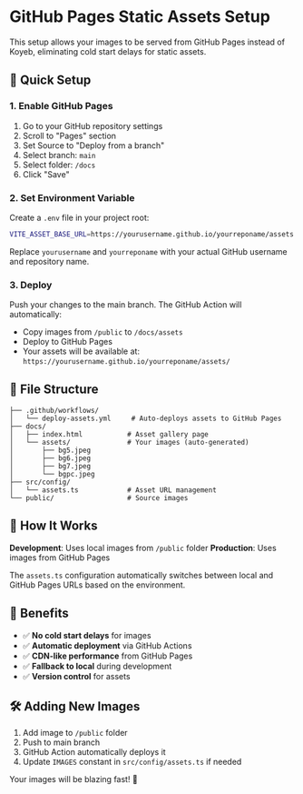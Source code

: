 # GitHub Pages Static Assets Setup

This setup allows your images to be served from GitHub Pages instead of Koyeb, eliminating cold start delays for static assets.

## 🚀 Quick Setup

### 1. Enable GitHub Pages
1. Go to your GitHub repository settings
2. Scroll to "Pages" section
3. Set Source to "Deploy from a branch"
4. Select branch: `main`
5. Select folder: `/docs`
6. Click "Save"

### 2. Set Environment Variable
Create a `.env` file in your project root:
```bash
VITE_ASSET_BASE_URL=https://yourusername.github.io/yourreponame/assets
```

Replace `yourusername` and `yourreponame` with your actual GitHub username and repository name.

### 3. Deploy
Push your changes to the main branch. The GitHub Action will automatically:
- Copy images from `/public` to `/docs/assets`
- Deploy to GitHub Pages
- Your assets will be available at: `https://yourusername.github.io/yourreponame/assets/`

## 📁 File Structure
```
├── .github/workflows/
│   └── deploy-assets.yml     # Auto-deploys assets to GitHub Pages
├── docs/
│   ├── index.html           # Asset gallery page
│   └── assets/              # Your images (auto-generated)
│       ├── bg5.jpeg
│       ├── bg6.jpeg
│       ├── bg7.jpeg
│       └── bgpc.jpeg
├── src/config/
│   └── assets.ts            # Asset URL management
└── public/                  # Source images
```

## 🔄 How It Works

**Development**: Uses local images from `/public` folder
**Production**: Uses images from GitHub Pages

The `assets.ts` configuration automatically switches between local and GitHub Pages URLs based on the environment.

## 🎯 Benefits

- ✅ **No cold start delays** for images
- ✅ **Automatic deployment** via GitHub Actions  
- ✅ **CDN-like performance** from GitHub Pages
- ✅ **Fallback to local** during development
- ✅ **Version control** for assets

## 🛠️ Adding New Images

1. Add image to `/public` folder
2. Push to main branch
3. GitHub Action automatically deploys it
4. Update `IMAGES` constant in `src/config/assets.ts` if needed

Your images will be blazing fast! 🚀
